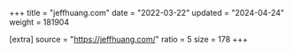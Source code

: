 +++
title = "jeffhuang.com"
date = "2022-03-22"
updated = "2024-04-24"
weight = 181904

[extra]
source = "https://jeffhuang.com/"
ratio = 5
size = 178
+++
